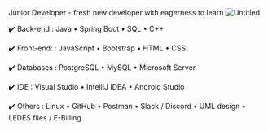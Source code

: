 Junior Developer - fresh new developer with eagerness to learn
![Untitled](https://github.com/ralu2022/ralu2022/assets/109786857/bcd52ee9-ef32-4fff-892f-be4239328241)

✔️ Back-end 
: Java
• Spring Boot
• SQL
• C++

✔️ Front-end:
: JavaScript
• Bootstrap 
• HTML
• CSS

✔️ Databases
: PostgreSQL
• MySQL
• Microsoft Server

✔️ IDE
: Visual Studio 
• IntelliJ IDEA
• Android Studio

✔️ Others
: Linux
• GitHub
• Postman
• Slack / Discord
• UML design
• LEDES files / E-Billing
